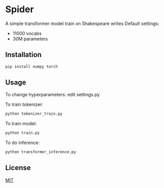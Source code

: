 # Spider

A simple transformer model train on Shakespeare writes
Default settings:
 - 11000 vocabs
 - 30M parameters

## Installation


```bash
pip install numpy torch 
```

## Usage

To change hyperparameters: edit settings.py

To train tokenizer:
```bash
python tokenizer_train.py
```
To train model:
```bash
python train.py
```

To do inference:
```bash
python transformer_inference.py
```


## License

[MIT](https://choosealicense.com/licenses/mit/)
